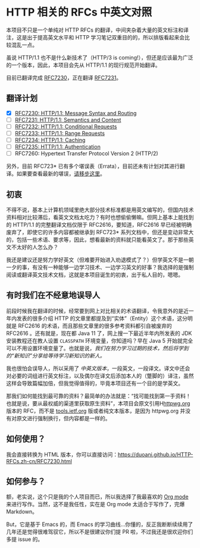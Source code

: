 # HTTP 相关的 RFCs 中英文对照

本项目不只是一个单纯对 HTTP RFCs 的翻译，中间夹杂着大量的英文标注和译注，这是出于提高英文水平和 HTTP 学习笔记双重目的的，所以排版看起来会比较混乱一点。

虽说 HTTP/1.1 也不是什么新技术了（HTTP/3 is coming!），但还是应该最为广泛的一个版本，因此，本项目会先从 HTTP/1.1 的现行规范开始翻译。

目前已翻译完成 [RFC7230](https://duoani.github.io/HTTP-RFCs.zh-cn/RFC7230.html)，正在翻译 [RFC7231](https://duoani.github.io/HTTP-RFCs.zh-cn/RFC7231.html)。

## 翻译计划

- [x] [RFC7230: HTTP/1.1: Message Syntax and Routing](https://duoani.github.io/HTTP-RFCs.zh-cn/RFC7230.html)
- [ ] [RFC7231: HTTP/1.1: Semantics and Content](https://duoani.github.io/HTTP-RFCs.zh-cn/RFC7231.html)
- [ ] [RFC7232: HTTP/1.1: Conditional Requests](https://duoani.github.io/HTTP-RFCs.zh-cn/RFC7232.html)
- [ ] [RFC7233: HTTP/1.1: Range Requests](https://duoani.github.io/HTTP-RFCs.zh-cn/RFC7233.html)
- [ ] [RFC7234: HTTP/1.1: Caching](https://duoani.github.io/HTTP-RFCs.zh-cn/RFC7234.html)
- [ ] [RFC7235: HTTP/1.1: Authentication](https://duoani.github.io/HTTP-RFCs.zh-cn/RFC7235.html)
- [ ] RFC7260: Hypertext Transfer Protocol Version 2 (HTTP/2)

另外，目前 RFC723* 已有多个堪误表（Errata），目前还未有计划对其进行翻译。如果要查看最新的堪误，[请移步这里](https://datatracker.ietf.org/wg/httpbis/documents/)。

## 初衷

不得不说，基本上计算机领域里绝大部分技术标准都是用英文编写的，但国内技术资料相对比较滞后，看英文文档太吃力？有时也想偷偷懒嘛。但网上基本上能找到的 HTTP/1.1 的完整翻译文档仅限于 RFC2616，要知道，RFC2616 早已经被明确废弃了，即使它的许多内容都被继承到 RFC723* 系列文档中，但还是变动非常大的，包括一些术语、要求等，因此，想看最新的资料就只能看英文了。那于那些英文不太好的人怎么办？

我还是建议还是努力学好英文（但难要开始进入劝退模式了？）但学英文不是一朝一夕的事，有没有一种能够一边学习技术、一边学习英文的好事？我选择的是强制阅读或翻译英文技术文档，这就是本项目诞生的初衷，出于私人目的，嗯嗯。

## 有时我们在不经意地误导人

前段时候我在翻译的时候，经常要到网上对比相关的术语翻译，令我意外的是近一年内发表的很多介绍 HTTP 的文章里都提及到“实体”（Entity）这个术语，这分明就是 RFC2616 的术语，而且那些文章里的很多参考资料都引自被废弃的 RFC2616 。还有就是，现在都 Java 11 了，网上搜一下最近半年内所发表的 JDK 安装教程还在教人设置 `CLASSPATH` 环境变量，你知道吗？早在 Java 5 开始就完全可以不用设置环境变量了。也就是说，*我们在努力学习过期的技术，然后将学到的“新知识”分享给等待学习新知识的新人。*

我也很怕会误导人，所以采用了 *中英文版本*，一段英文，一段译文。译文中还会对必要的词组进行英文标注，以及偶尔在译文后添加本人的（蹩脚的）译注，虽然这样会导致篇幅加倍，但我觉得值得的，毕竟本项目还有一个目的是学英文。

那我们如何能找到最可靠的资料？最简单的办法就是：“找可能找到第一手资料！也就是说，要从最权威的渠道里获取原生资料”，本项目会原文引用H[httpwg.org](https://httpwg.org/specs/) 版本的 RFC，而不是 [tools.ietf.org](https://tools.ietf.org/) 版或者纯文本版本，是因为 httpwg.org 并没有对原文进行强制换行，但内容都是一样的。

## 如何使用？

我会直接转换为 HTML 版本，你可以直接访问：<https://duoani.github.io/HTTP-RFCs.zh-cn/RFC7230.html>

## 如何参与？
额，老实说，这个只是我的个人项目而已，所以我选择了我最喜欢的 [Org mode](https://orgmode.org/) 来进行写作。当然，这不是我任性，实在是 Org mode 太适合于写作了，完爆 Markdown。

But，它是基于 Emacs 的，而 Emacs 的学习曲线...你懂的，反正我断断续续用了几年还是觉得很难驾驭它，所以不是很建议你们提 PR 啦，不过我还是很欢迎你们多提 issue 的。

